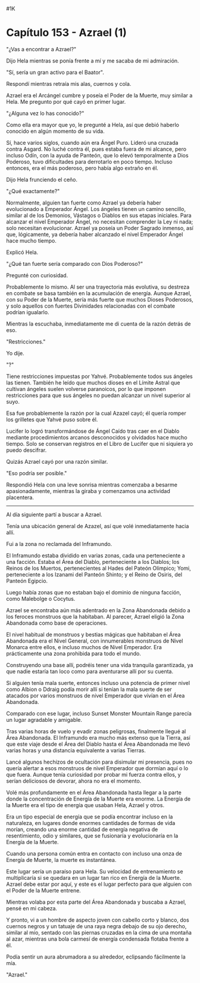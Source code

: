 
#1K 

# Capítulo 153 - Azrael (1)


"¿Vas a encontrar a Azrael?"

Dijo Hela mientras se ponía frente a mí y me sacaba de mi admiración.

"Sí, sería un gran activo para el Baator".

Respondí mientras retraía mis alas, cuernos y cola.

Azrael era el Arcángel cumbre y poseía el Poder de la Muerte, muy similar a Hela. Me pregunto por qué cayó en primer lugar.

"¿Alguna vez lo has conocido?"

Como ella era mayor que yo, le pregunté a Hela, así que debió haberlo conocido en algún momento de su vida.

Sí, hace varios siglos, cuando aún era Ángel Puro. Lideró una cruzada contra Asgard. No luché contra él, pues estaba fuera de mi alcance, pero incluso Odín, con la ayuda de Panteón, que lo elevó temporalmente a Dios Poderoso, tuvo dificultades para derrotarlo en poco tiempo. Incluso entonces, era el más poderoso, pero había algo extraño en él.

Dijo Hela frunciendo el ceño.

"¿Qué exactamente?"

Normalmente, alguien tan fuerte como Azrael ya debería haber evolucionado a Emperador Ángel. Los ángeles tienen un camino sencillo, similar al de los Demonios, Vástagos o Diablos en sus etapas iniciales. Para alcanzar el nivel Emperador Ángel, no necesitan comprender la Ley ni nada; solo necesitan evolucionar. Azrael ya poseía un Poder Sagrado inmenso, así que, lógicamente, ya debería haber alcanzado el nivel Emperador Ángel hace mucho tiempo.

Explicó Hela.

"¿Qué tan fuerte sería comparado con Dios Poderoso?"

Pregunté con curiosidad.

Probablemente lo mismo. Al ser una trayectoria más evolutiva, su destreza en combate se basa también en la acumulación de energía. Aunque Azrael, con su Poder de la Muerte, sería más fuerte que muchos Dioses Poderosos, y solo aquellos con fuertes Divinidades relacionadas con el combate podrían igualarlo.

Mientras la escuchaba, inmediatamente me di cuenta de la razón detrás de eso.

"Restricciones."

Yo dije.

"?"

Tiene restricciones impuestas por Yahvé. Probablemente todos sus ángeles las tienen. También he leído que muchos dioses en el Límite Astral que cultivan ángeles suelen volverse paranoicos, por lo que imponen restricciones para que sus ángeles no puedan alcanzar un nivel superior al suyo.

Esa fue probablemente la razón por la cual Azazel cayó; él quería romper los grilletes que Yahvé puso sobre él.

Lucifer lo logró transformándose de Ángel Caído tras caer en el Diablo mediante procedimientos arcanos desconocidos y olvidados hace mucho tiempo. Solo se conservan registros en el Libro de Lucifer que ni siquiera yo puedo descifrar.

Quizás Azrael cayó por una razón similar.

"Eso podría ser posible."

Respondió Hela con una leve sonrisa mientras comenzaba a besarme apasionadamente, mientras la giraba y comenzamos una actividad placentera.

***

Al día siguiente partí a buscar a Azrael.

Tenía una ubicación general de Azazel, así que volé inmediatamente hacia allí.

Fui a la zona no reclamada del Inframundo.

El Inframundo estaba dividido en varias zonas, cada una perteneciente a una facción. Estaba el Área del Diablo, perteneciente a los Diablos; los Reinos de los Muertos, pertenecientes al Hades del Pateón Olímpico; Yomi, perteneciente a los Izanami del Panteón Shinto; y el Reino de Osiris, del Panteón Egipcio.

Luego había zonas que no estaban bajo el dominio de ninguna facción, como Malebolge o Cocytus.

Azrael se encontraba aún más adentrado en la Zona Abandonada debido a los feroces monstruos que la habitaban. Al parecer, Azrael eligió la Zona Abandonada como base de operaciones.

El nivel habitual de monstruos y bestias mágicas que habitaban el Área Abandonada era el Nivel General, con innumerables monstruos de Nivel Monarca entre ellos, e incluso muchos de Nivel Emperador. Era prácticamente una zona prohibida para todo el mundo.

Construyendo una base allí, podréis tener una vida tranquila garantizada, ya que nadie estaría tan loco como para aventurarse allí por su cuenta.

Si alguien tenía mala suerte, entonces incluso una potencia de primer nivel como Albion o Ddraig podía morir allí si tenían la mala suerte de ser atacados por varios monstruos de nivel Emperador que vivían en el Área Abandonada.

Comparado con ese lugar, incluso Sunset Monster Mountain Range parecía un lugar agradable y amigable.

Tras varias horas de vuelo y evadir zonas peligrosas, finalmente llegué al Área Abandonada. El Inframundo era mucho más extenso que la Tierra, así que este viaje desde el Área del Diablo hasta el Área Abandonada me llevó varias horas y una distancia equivalente a varias Tierras.

Lancé algunos hechizos de ocultación para disimular mi presencia, pues no quería alertar a esos monstruos de nivel Emperador que dormían aquí o lo que fuera. Aunque tenía curiosidad por probar mi fuerza contra ellos, y serían deliciosos de devorar, ahora no era el momento.

Volé más profundamente en el Área Abandonada hasta llegar a la parte donde la concentración de Energía de la Muerte era enorme. La Energía de la Muerte era el tipo de energía que usaban Hela, Azrael y otros.

Era un tipo especial de energía que se podía encontrar incluso en la naturaleza, en lugares donde enormes cantidades de formas de vida morían, creando una enorme cantidad de energía negativa de resentimiento, odio y similares, que se fusionaría y evolucionaría en la Energía de la Muerte.

Cuando una persona común entra en contacto con incluso una onza de Energía de Muerte, la muerte es instantánea.

Este lugar sería un paraíso para Hela. Su velocidad de entrenamiento se multiplicaría si se quedara en un lugar tan rico en Energía de la Muerte. Azrael debe estar por aquí, y este es el lugar perfecto para que alguien con el Poder de la Muerte entrene.

Mientras volaba por esta parte del Área Abandonada y buscaba a Azrael, pensé en mi cabeza.

Y pronto, vi a un hombre de aspecto joven con cabello corto y blanco, dos cuernos negros y un tatuaje de una raya negra debajo de su ojo derecho, similar al mío, sentado con las piernas cruzadas en la cima de una montaña al azar, mientras una bola carmesí de energía condensada flotaba frente a él.

Podía sentir un aura abrumadora a su alrededor, eclipsando fácilmente la mía.

"Azrael."